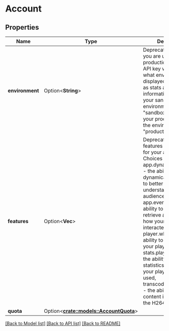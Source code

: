 # Account

## Properties

Name | Type | Description | Notes
------------ | ------------- | ------------- | -------------
**environment** | Option<**String**> | Deprecated. Whether you are using your production or sandbox API key will impact what environment is displayed here, as well as stats and features information. If you use your sandbox key, the environment is \"sandbox.\" If you use your production key, the environment is \"production.\" | [optional]
**features** | Option<**Vec<String>**> | Deprecated. What features are enabled for your account. Choices include: app.dynamic_metadata - the ability to dynamically tag videos to better segment and understand your audiences, app.event_log - the ability to create and retrieve a log detailing how your videos were interacted with, player.white_label - the ability to customise your player, stats.player_events - the ability to see statistics about how your player is being used, transcode.mp4_support - the ability to reformat content into mp4 using the H264 codec. | [optional]
**quota** | Option<[**crate::models::AccountQuota**](account_quota.md)> |  | [optional]

[[Back to Model list]](../README.md#documentation-for-models) [[Back to API list]](../README.md#documentation-for-api-endpoints) [[Back to README]](../README.md)


